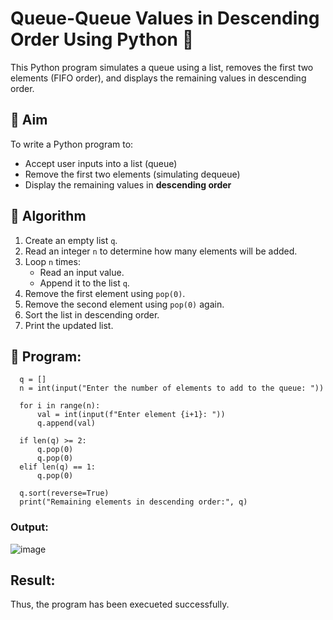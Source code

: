 # Queue-Queue Values in Descending Order Using Python 🧮

This Python program simulates a queue using a list, removes the first two elements (FIFO order), and displays the remaining values in descending order.

## 🎯 Aim

To write a Python program to:
- Accept user inputs into a list (queue)
- Remove the first two elements (simulating dequeue)
- Display the remaining values in **descending order**

## 🧠 Algorithm

1. Create an empty list `q`.
2. Read an integer `n` to determine how many elements will be added.
3. Loop `n` times:
   - Read an input value.
   - Append it to the list `q`.
4. Remove the first element using `pop(0)`.
5. Remove the second element using `pop(0)` again.
6. Sort the list in descending order.
7. Print the updated list.

## 🧪 Program: 
```
  q = []
  n = int(input("Enter the number of elements to add to the queue: "))
  
  for i in range(n):
      val = int(input(f"Enter element {i+1}: "))
      q.append(val)
  
  if len(q) >= 2:
      q.pop(0)
      q.pop(0)
  elif len(q) == 1:
      q.pop(0)

  q.sort(reverse=True)
  print("Remaining elements in descending order:", q)
```
### Output:
![image](https://github.com/user-attachments/assets/45681733-9960-4414-bfc5-2aff10139458)

## Result:
Thus, the program has been execueted successfully.
